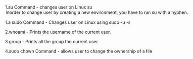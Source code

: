 1.su Command - changes user on Linux su <option> <user> 
 Inorder to change user by creating a new environment, you have to          run su with a hyphen.

1.a sudo Command - Changes user on Linux using sudo -u <user> -s

2.whoami - Prints the username of the current user.

3.group - Prints all the group the current user.

4.sudo chown Command - allows user to change the ownership of a file
